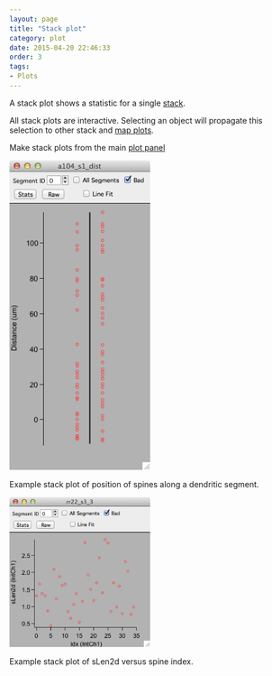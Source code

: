 ```yaml
---
layout: page
title: "Stack plot"
category: plot
date: 2015-04-20 22:46:33
order: 3
tags:
- Plots
---
```


A stack plot shows a statistic for a single [stack][2].

All stack plots are interactive. Selecting an object will propagate this selection to other stack and [map plots][3].

Make stack plots from the main [plot panel][1]

<IMG class="img-float-left" SRC="../images/mm3/mm3-stack1-plot.png" WIDTH="250">

Example stack plot of position of spines along a dendritic segment.

<div class="print-page-break"></div>
<IMG class="img-float-left" SRC="../images/mm3/mm3-stack-plot.png" WIDTH="250">

Example stack plot of sLen2d versus spine index.

[1]: /mapmanager/plot-panel/
[2]: /mapmanager/stack/
[3]: /mapmanager/map-plot/

<div class="print-page-break"></div>
